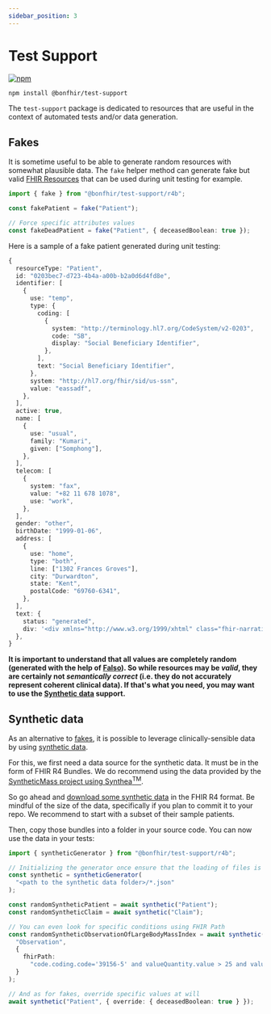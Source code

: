 ```yaml
---
sidebar_position: 3
---
```


# Test Support

[![npm](https://img.shields.io/npm/v/@bonfhir/test-support)](https://www.npmjs.com/package/@bonfhir/test-support)

```bash npm2yarn
npm install @bonfhir/test-support
```

The `test-support` package is dedicated to resources that are useful in the context of automated tests and/or data generation.

## Fakes

It is sometime useful to be able to generate random resources with somewhat plausible data.
The `fake` helper method can generate fake but valid [FHIR Resources](https://hl7.org/fhir/resourcelist.html) that can be used during unit testing for example.

```typescript
import { fake } from "@bonfhir/test-support/r4b";

const fakePatient = fake("Patient");

// Force specific attributes values
const fakeDeadPatient = fake("Patient", { deceasedBoolean: true });
```

Here is a sample of a fake patient generated during unit testing:

```typescript
{
  resourceType: "Patient",
  id: "0203bec7-d723-4b4a-a00b-b2a0d6d4fd8e",
  identifier: [
    {
      use: "temp",
      type: {
        coding: [
          {
            system: "http://terminology.hl7.org/CodeSystem/v2-0203",
            code: "SB",
            display: "Social Beneficiary Identifier",
          },
        ],
        text: "Social Beneficiary Identifier",
      },
      system: "http://hl7.org/fhir/sid/us-ssn",
      value: "eassadf",
    },
  ],
  active: true,
  name: [
    {
      use: "usual",
      family: "Kumari",
      given: ["Somphong"],
    },
  ],
  telecom: [
    {
      system: "fax",
      value: "+82 11 678 1078",
      use: "work",
    },
  ],
  gender: "other",
  birthDate: "1999-01-06",
  address: [
    {
      use: "home",
      type: "both",
      line: ["1302 Frances Groves"],
      city: "Durwardton",
      state: "Kent",
      postalCode: "69760-6341",
    },
  ],
  text: {
    status: "generated",
    div: '<div xmlns="http://www.w3.org/1999/xhtml" class="fhir-narrative"><ul><li><span class="fhir-attr">Id: </span><span class="fhir-value">0203bec7-d723-4b4a-a00b-b2a0d6d4fd8e</span></li><li><span class="fhir-attr">Identifier: </span><ul><li><ul><li><span class="fhir-attr">Type: </span><ul><li><span class="fhir-attr">Coding: </span><ul><li><ul><li><span class="fhir-attr">System: </span><span class="fhir-value">http://terminology.hl7.org/CodeSystem/v2-0203</span></li><li><span class="fhir-attr">Display: </span><span class="fhir-value">Social Beneficiary Identifier</span></li></ul></li></ul></li><li><span class="fhir-attr">Text: </span><span class="fhir-value">Social Beneficiary Identifier</span></li></ul></li><li><span class="fhir-attr">System: </span><span class="fhir-value">http://hl7.org/fhir/sid/us-ssn</span></li><li><span class="fhir-attr">Value: </span><span class="fhir-value">e</span></li></ul></li></ul></li><li><span class="fhir-attr">Active: </span><span class="fhir-value">true</span></li><li><span class="fhir-attr">Name: </span><ul><li><ul><li><span class="fhir-attr">Family: </span><span class="fhir-value">Kumari</span></li><li><span class="fhir-attr">Given: </span><span class="fhir-value">Somphong</span></li></ul></li></ul></li><li><span class="fhir-attr">Telecom: </span><ul><li><ul><li><span class="fhir-attr">Value: </span><span class="fhir-value">+82 11 678 1078</span></li></ul></li></ul></li><li><span class="fhir-attr">Birth Date: </span><span class="fhir-value">2023-01-06</span></li><li><span class="fhir-attr">Address: </span><ul><li><ul><li><span class="fhir-attr">Line: </span><span class="fhir-value">1302 Frances Groves</span></li><li><span class="fhir-attr">City: </span><span class="fhir-value">Durwardton</span></li><li><span class="fhir-attr">State: </span><span class="fhir-value">Kent</span></li><li><span class="fhir-attr">Postal Code: </span><span class="fhir-value">69760-6341</span></li></ul></li></ul></li></ul></div>',
  },
}
```

**It is important to understand that all values are completely random (generated with the help of [Falso](https://ngneat.github.io/falso/)).
So while resources may be _valid_, they are certainly not _semantically correct_ (i.e. they do not accurately represent coherent clinical data).
If that's what you need, you may want to use the [Synthetic data](#synthetic-data) support.**

## Synthetic data

As an alternative to [fakes](#fakes), it is possible to leverage clinically-sensible data by using [synthetic data](https://en.wikipedia.org/wiki/Synthetic_data).

For this, we first need a data source for the synthetic data. It must be in the form of FHIR R4 Bundles.
We do recommend using the data provided by the [SyntheticMass project using Synthea<sup>TM</sup>](https://synthea.mitre.org/).

So go ahead and [download some synthetic data](https://synthea.mitre.org/downloads) in the FHIR R4 format.
Be mindful of the size of the data, specifically if you plan to commit it to your repo.
We recommend to start with a subset of their sample patients.

Then, copy those bundles into a folder in your source code.
You can now use the data in your tests:

```typescript
import { syntheticGenerator } from "@bonfhir/test-support/r4b";

// Initializing the generator once ensure that the loading of files is done only once for all synthetic searches.
const synthetic = syntheticGenerator(
  "<path to the synthetic data folder>/*.json"
);

const randomSyntheticPatient = await synthetic("Patient");
const randomSyntheticClaim = await synthetic("Claim");

// You can even look for specific conditions using FHIR Path
const randomSyntheticObservationOfLargeBodyMassIndex = await synthetic(
  "Observation",
  {
    fhirPath:
      "code.coding.code='39156-5' and valueQuantity.value > 25 and valueQuantity.unit = 'kg/m2'",
  }
);

// And as for fakes, override specific values at will
await synthetic("Patient", { override: { deceasedBoolean: true } });
```
